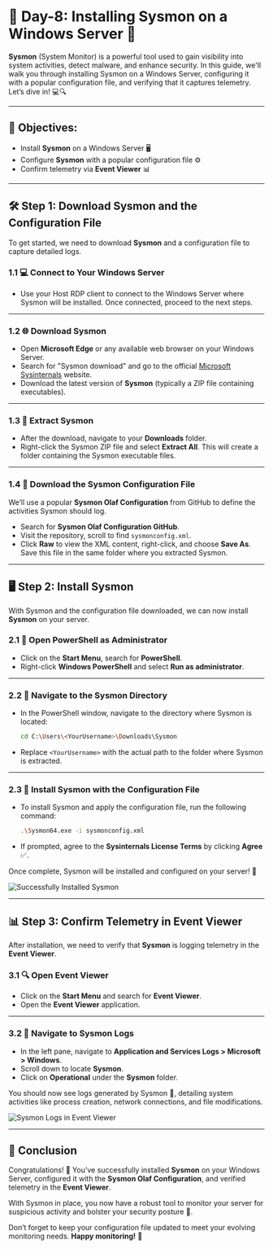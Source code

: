 # 🌟 Day-8: Installing Sysmon on a Windows Server 🌟

**Sysmon** (System Monitor) is a powerful tool used to gain visibility into system activities, detect malware, and enhance security. In this guide, we'll walk you through installing Sysmon on a Windows Server, configuring it with a popular configuration file, and verifying that it captures telemetry. Let’s dive in! 💻🔍

---

## 🎯 Objectives:
- Install **Sysmon** on a Windows Server 🖥️
- Configure **Sysmon** with a popular configuration file ⚙️
- Confirm telemetry via **Event Viewer** 📊

---

## 🛠️ Step 1: Download Sysmon and the Configuration File

To get started, we need to download **Sysmon** and a configuration file to capture detailed logs.

### 1.1 💻 Connect to Your Windows Server

- Use your Host RDP client to connect to the Windows Server where Sysmon will be installed. Once connected, proceed to the next steps.

---

### 1.2 🌐 Download Sysmon

- Open **Microsoft Edge** or any available web browser on your Windows Server.
- Search for "Sysmon download" and go to the official [Microsoft Sysinternals](https://docs.microsoft.com/en-us/sysinternals/downloads/sysmon) website.
- Download the latest version of **Sysmon** (typically a ZIP file containing executables).

---

### 1.3 📂 Extract Sysmon

- After the download, navigate to your **Downloads** folder.
- Right-click the Sysmon ZIP file and select **Extract All**. This will create a folder containing the Sysmon executable files.

---

### 1.4 📝 Download the Sysmon Configuration File

We’ll use a popular **Sysmon Olaf Configuration** from GitHub to define the activities Sysmon should log.

- Search for **Sysmon Olaf Configuration GitHub**.
- Visit the repository, scroll to find `sysmonconfig.xml`.
- Click **Raw** to view the XML content, right-click, and choose **Save As**. Save this file in the same folder where you extracted Sysmon.

---

## 🖥️ Step 2: Install Sysmon

With Sysmon and the configuration file downloaded, we can now install **Sysmon** on your server.

### 2.1 🔧 Open PowerShell as Administrator

- Click on the **Start Menu**, search for **PowerShell**.
- Right-click **Windows PowerShell** and select **Run as administrator**.

---

### 2.2 📂 Navigate to the Sysmon Directory

- In the PowerShell window, navigate to the directory where Sysmon is located:

   ```bash
   cd C:\Users\<YourUsername>\Downloads\Sysmon
   ```

- Replace `<YourUsername>` with the actual path to the folder where Sysmon is extracted.

---

### 2.3 🚀 Install Sysmon with the Configuration File

- To install Sysmon and apply the configuration file, run the following command:

   ```bash
   .\Sysmon64.exe -i sysmonconfig.xml
   ```

- If prompted, agree to the **Sysinternals License Terms** by clicking **Agree** ✅.

Once complete, Sysmon will be installed and configured on your server! 🎉

![Successfully Installed Sysmon](image.jpg)

---

## 📊 Step 3: Confirm Telemetry in Event Viewer

After installation, we need to verify that **Sysmon** is logging telemetry in the **Event Viewer**.

### 3.1 🔍 Open Event Viewer

- Click on the **Start Menu** and search for **Event Viewer**.
- Open the **Event Viewer** application.

---

### 3.2 📜 Navigate to Sysmon Logs

- In the left pane, navigate to **Application and Services Logs > Microsoft > Windows**.
- Scroll down to locate **Sysmon**.
- Click on **Operational** under the **Sysmon** folder.

You should now see logs generated by Sysmon 📝, detailing system activities like process creation, network connections, and file modifications.

![Sysmon Logs in Event Viewer](image.jpg)

---

## 🎉 Conclusion

Congratulations! 🎊 You’ve successfully installed **Sysmon** on your Windows Server, configured it with the **Sysmon Olaf Configuration**, and verified telemetry in the **Event Viewer**. 

With Sysmon in place, you now have a robust tool to monitor your server for suspicious activity and bolster your security posture 🔐.

Don’t forget to keep your configuration file updated to meet your evolving monitoring needs. **Happy monitoring!** 🌟
